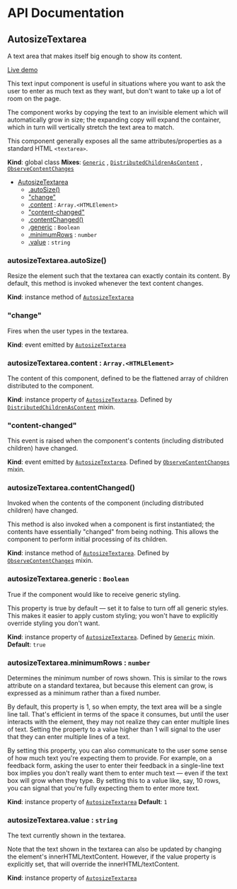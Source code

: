 # API Documentation
<a name="AutosizeTextarea"></a>
## AutosizeTextarea
A text area that makes itself big enough to show its content.

[Live demo](http://basicwebcomponents.org/basic-web-components/packages/basic-autosize-textarea/)

This text input component is useful in situations where you want to ask the
user to enter as much text as they want, but don't want to take up a lot of
room on the page.

The component works by copying the text to an invisible element which will
automatically grow in size; the expanding copy will expand the container,
which in turn will vertically stretch the text area to match.

This component generally exposes all the same attributes/properties as a
standard HTML `<textarea>`.

  **Kind**: global class
**Mixes**: <code>[Generic](../basic-component-mixins/docs/Generic.md)</code>
  , <code>[DistributedChildrenAsContent](../basic-component-mixins/docs/DistributedChildrenAsContent.md)</code>
  , <code>[ObserveContentChanges](../basic-component-mixins/docs/ObserveContentChanges.md)</code>
  

* [AutosizeTextarea](#AutosizeTextarea)
    * [.autoSize()](#AutosizeTextarea+autoSize)
    * ["change"](#AutosizeTextarea.event_change)
    * [.content](#DistributedChildrenAsContent+content) : <code>Array.&lt;HTMLElement&gt;</code>
    * ["content-changed"](#ObserveContentChanges.event_content-changed)
    * [.contentChanged()](#ObserveContentChanges+contentChanged)
    * [.generic](#Generic+generic) : <code>Boolean</code>
    * [.minimumRows](#AutosizeTextarea+minimumRows) : <code>number</code>
    * [.value](#AutosizeTextarea+value) : <code>string</code>

<a name="AutosizeTextarea+autoSize"></a>
### autosizeTextarea.autoSize()
Resize the element such that the textarea can exactly contain its content.
By default, this method is invoked whenever the text content changes.

  **Kind**: instance method of <code>[AutosizeTextarea](#AutosizeTextarea)</code>
<a name="AutosizeTextarea.event_change"></a>
### "change"
Fires when the user types in the textarea.

  **Kind**: event emitted by <code>[AutosizeTextarea](#AutosizeTextarea)</code>
<a name="DistributedChildrenAsContent+content"></a>
### autosizeTextarea.content : <code>Array.&lt;HTMLElement&gt;</code>
The content of this component, defined to be the flattened array of
children distributed to the component.

  **Kind**: instance property of <code>[AutosizeTextarea](#AutosizeTextarea)</code>. Defined by <code>[DistributedChildrenAsContent](../basic-component-mixins/docs/DistributedChildrenAsContent.md)</code> mixin.
<a name="ObserveContentChanges.event_content-changed"></a>
### "content-changed"
This event is raised when the component's contents (including distributed
children) have changed.

  **Kind**: event emitted by <code>[AutosizeTextarea](#AutosizeTextarea)</code>. Defined by <code>[ObserveContentChanges](../basic-component-mixins/docs/ObserveContentChanges.md)</code> mixin.
<a name="ObserveContentChanges+contentChanged"></a>
### autosizeTextarea.contentChanged()
Invoked when the contents of the component (including distributed
children) have changed.

This method is also invoked when a component is first instantiated; the
contents have essentially "changed" from being nothing. This allows the
component to perform initial processing of its children.

  **Kind**: instance method of <code>[AutosizeTextarea](#AutosizeTextarea)</code>. Defined by <code>[ObserveContentChanges](../basic-component-mixins/docs/ObserveContentChanges.md)</code> mixin.
<a name="Generic+generic"></a>
### autosizeTextarea.generic : <code>Boolean</code>
True if the component would like to receive generic styling.

This property is true by default — set it to false to turn off all
generic styles. This makes it easier to apply custom styling; you won't
have to explicitly override styling you don't want.

  **Kind**: instance property of <code>[AutosizeTextarea](#AutosizeTextarea)</code>. Defined by <code>[Generic](../basic-component-mixins/docs/Generic.md)</code> mixin.
**Default**: <code>true</code>  
<a name="AutosizeTextarea+minimumRows"></a>
### autosizeTextarea.minimumRows : <code>number</code>
Determines the minimum number of rows shown. This is similar to the rows
attribute on a standard textarea, but because this element can grow, is
expressed as a minimum rather than a fixed number.

By default, this property is 1, so when empty, the text area will be a
single line tall. That's efficient in terms of the space it consumes, but
until the user interacts with the element, they may not realize they can
enter multiple lines of text. Setting the property to a value higher than 1
will signal to the user that they can enter multiple lines of a text.

By setting this property, you can also communicate to the user some sense
of how much text you're expecting them to provide. For example, on a
feedback form, asking the user to enter their feedback in a single-line
text box implies you don't really want them to enter much text — even if
the text box will grow when they type. By setting this to a value like,
say, 10 rows, you can signal that you're fully expecting them to enter more
text.

  **Kind**: instance property of <code>[AutosizeTextarea](#AutosizeTextarea)</code>
**Default**: <code>1</code>  
<a name="AutosizeTextarea+value"></a>
### autosizeTextarea.value : <code>string</code>
The text currently shown in the textarea.

Note that the text shown in the textarea can also be updated by changing
the element's innerHTML/textContent. However, if the value property is
explicitly set, that will override the innerHTML/textContent.

  **Kind**: instance property of <code>[AutosizeTextarea](#AutosizeTextarea)</code>
